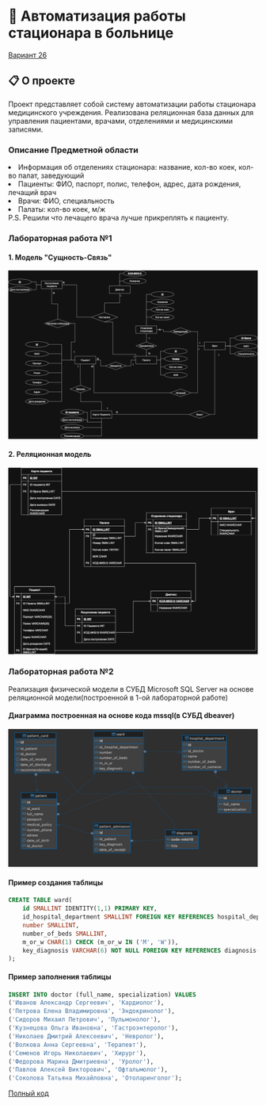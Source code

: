 # 🏥 Автоматизация работы стационара в больнице

[Вариант 26](https://docs.google.com/document/d/1P1bwsIgZWwOLAHFtYpFxWD9C4rTAEKkA/edit?tab=t.0)

## 📋 О проекте

Проект представляет собой систему автоматизации работы стационара медицинского учреждения. Реализована реляционная база данных для управления пациентами, врачами, отделениями и медицинскими записями.

### Описание Предметной области

<li>Информация об отделениях стационара: название, кол-во коек, кол-во палат, заведующий</li>
<li>Пациенты: ФИО, паспорт, полис, телефон, адрес, дата рождения, лечащий врач</li>
<li>Врачи: ФИО, специальность</li>
<li>Палаты: кол-во коек, м/ж</li>
P.S. Решили что лечащего врача лучше прикреплять к пациенту.

### Лабораторная работа №1
#### 1. Модель "Сущность-Связь"

![ER Diagram](Images/сущность-связь.jpg)

#### 2. Реляционная модель

![Relational Model](Images/реляционная.jpg)

### Лабораторная работа №2
Реализация физической модели в СУБД Microsoft SQL Server на основе реляционной модели(построенной в 1-ой лабораторной работе)
#### Диаграмма построенная на основе кода mssql(в СУБД dbeaver)

![Relational Model](Images/2lab_dg.jpg)

#### Пример создания таблицы
```sql
CREATE TABLE ward(
    id SMALLINT IDENTITY(1,1) PRIMARY KEY,
    id_hospital_department SMALLINT FOREIGN KEY REFERENCES hospital_department(id),
    number SMALLINT,
    number_of_beds SMALLINT,
    m_or_w CHAR(1) CHECK (m_or_w IN ('M', 'W')),
    key_diagnosis VARCHAR(6) NOT NULL FOREIGN KEY REFERENCES diagnosis([code-mkb10])
);
```
#### Пример заполнения таблицы

```sql
INSERT INTO doctor (full_name, specialization) VALUES
('Иванов Александр Сергеевич', 'Кардиолог'),
('Петрова Елена Владимировна', 'Эндокринолог'),
('Сидоров Михаил Петрович', 'Пульмонолог'),
('Кузнецова Ольга Ивановна', 'Гастроэнтеролог'),
('Николаев Дмитрий Алексеевич', 'Невролог'),
('Волкова Анна Сергеевна', 'Терапевт'),
('Семенов Игорь Николаевич', 'Хирург'),
('Федорова Марина Дмитриевна', 'Уролог'),
('Павлов Алексей Викторович', 'Офтальмолог'),
('Соколова Татьяна Михайловна', 'Отоларинголог');
```

[Полный код](https://github.com/TPYBO4UST/Labs_BD_PMI32/blob/main/sql_scripts/Lab2.sql)
